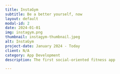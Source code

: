 ```yaml
---
title: InstaGym
subtitle: Be a better yourself, now
layout: default
modal-id: 2
date: 2024-01-01
img: instagym.png
thumbnail: instagym-thumbnail.jpeg
alt: InstaGym
project-date: January 2024 - Today
client: N/A
category: App Development
description: The first social-oriented fitness app

---
```

